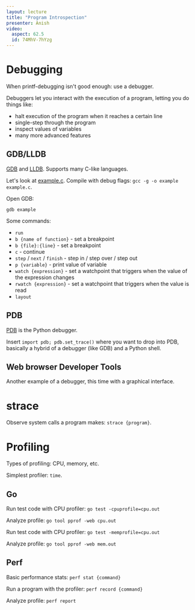```yaml
---
layout: lecture
title: "Program Introspection"
presenter: Anish
video:
  aspect: 62.5
  id: 74MhV-7hYzg
---
```


# Debugging

When printf-debugging isn't good enough: use a debugger.

Debuggers let you interact with the execution of a program, letting you do
things like:

- halt execution of the program when it reaches a certain line
- single-step through the program
- inspect values of variables
- many more advanced features

## GDB/LLDB

[GDB](https://www.gnu.org/software/gdb/) and [LLDB](https://lldb.llvm.org/).
Supports many C-like languages.

Let's look at [example.c](/2019/files/example.c). Compile with debug flags:
`gcc -g -o example example.c`.

Open GDB:

`gdb example`

Some commands:

- `run`
- `b {name of function}` - set a breakpoint
- `b {file}:{line}` - set a breakpoint
- `c` - continue
- `step` / `next` / `finish` - step in / step over / step out
- `p {variable}` - print value of variable
- `watch {expression}` - set a watchpoint that triggers when the value of the expression changes
- `rwatch {expression}` - set a watchpoint that triggers when the value is read
- `layout`

## PDB

[PDB](https://docs.python.org/3/library/pdb.html) is the Python debugger.

Insert `import pdb; pdb.set_trace()` where you want to drop into PDB, basically
a hybrid of a debugger (like GDB) and a Python shell.

## Web browser Developer Tools

Another example of a debugger, this time with a graphical interface.

# strace

Observe system calls a program makes: `strace {program}`.

# Profiling

Types of profiling: CPU, memory, etc.

Simplest profiler: `time`.

## Go

Run test code with CPU profiler: `go test -cpuprofile=cpu.out`

Analyze profile: `go tool pprof -web cpu.out`

Run test code with CPU profiler: `go test -memprofile=cpu.out`

Analyze profile: `go tool pprof -web mem.out`

## Perf

Basic performance stats: `perf stat {command}`

Run a program with the profiler: `perf record {command}`

Analyze profile: `perf report`
